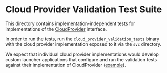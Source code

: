 # Cloud Provider Validation Test Suite

This directory contains implementation-independent tests for implementations of
the [CloudProvider] interface.

In order to run the tests, run the `cloud_provider_validation_tests` binary with
the cloud provider implementation exposed to it via the `svc` directory.

We expect that individual cloud provider implementations would develop custom
launcher applications that configure and run the validation tests against their
implementation of CloudProvider ([example]).

[CloudProvider]: /public/lib/cloud_provider/fidl/cloud_provider.fidl
[example]: /bin/cloud_provider_firestore/validation/
